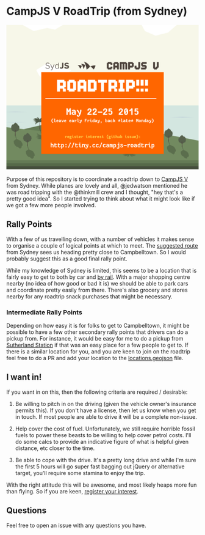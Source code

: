 # CampJS V RoadTrip (from Sydney)

![](https://raw.githubusercontent.com/DamonOehlman/campjs-sydjs-roadtrip/gh-pages/assets/campjs-02.png)

Purpose of this repository is to coordinate a roadtrip down to [CampJS V](http://v.campjs.com) from Sydney.  While planes are lovely and all, @jedwatson mentioned he was road tripping with the @thinkmill crew and I thought, "hey that's a pretty good idea".  So I started trying to think about what it might look like if we got a few more people involved.

## Rally Points

With a few of us travelling down, with a number of vehicles it makes sense to organise a couple of logical points at which to meet. The [suggested route](https://www.google.com.au/maps/dir/Sydney+NSW/Lord+Somers+Camp,+Cnr+of+Lord+Somers+Rd+and+Parklands+Avenue,+Somers+VIC+3927/@-36.099388,145.7157327,7z/data=!3m1!4b1!4m18!4m17!1m5!1m1!1s0x6b129838f39a743f:0x3017d681632a850!2m2!1d151.2069902!2d-33.8674869!1m5!1m1!1s0x6ad5e9db89064cd5:0xf04567605314b70!2m2!1d145.144826!2d-38.390751!2m3!6e1!7e2!8j1432317600!3e0) from Sydney sees us heading pretty close to Campbelltown. So I would probably suggest this as a good final rally point.

While my knowledge of Sydney is limited, this seems to be a location that is fairly easy to get to both by car and [by rail](http://www.sydneytrains.info/stations/station_details?stationId=62). With a major shopping centre nearby (no idea of how good or bad it is) we should be able to park cars and coordinate pretty easily from there.  There's also grocery and stores nearby for any roadtrip snack purchases that might be necessary.

### Intermediate Rally Points

Depending on how easy it is for folks to get to Campbelltown, it might be possible to have a few other secondary rally points that drivers can do a pickup from.  For instance, it would be easy for me to do a pickup from [Sutherland Station](http://www.sydneytrains.info/stations/station_details?stationId=84) if that was an easy place for a few people to get to.  If there is a similar location for you, and you are keen to join on the roadtrip feel free to do a PR and add your location to the [locations.geojson](locations.geojson) file.

## I want in!

If you want in on this, then the following criteria are required / desirable:

1. Be willing to pitch in on the driving (given the vehicle owner's insurance permits this). If you don't have a license, then let us know when you get in touch. If most people are able to drive it will be a complete non-issue.

2. Help cover the cost of fuel. Unfortunately, we still require horrible fossil fuels to power these beasts to be willing to help cover petrol costs.  I'll do some calcs to provide an indicative figure of what is helpful given distance, etc closer to the time.

3. Be able to cope with the drive. It's a pretty long drive and while I'm sure the first 5 hours will go super fast bagging out jQuery or alternative target, you'll require some stamina to enjoy the trip.

With the right attitude this will be awesome, and most likely heaps more fun than flying. So if you are keen, [register your interest](https://github.com/DamonOehlman/campjs-v-sydjs-roadtrip/issues/1).

## Questions

Feel free to open an issue with any questions you have.
